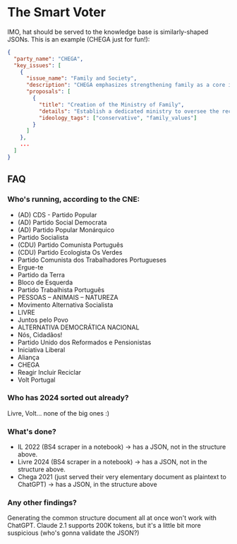 # The Smart Voter

IMO, hat should be served to the knowledge base is similarly-shaped JSONs. This is an example (CHEGA just for fun!):

```json
{
  "party_name": "CHEGA",
  "key_issues": [
    {
      "issue_name": "Family and Society",
      "description": "CHEGA emphasizes strengthening family as a core institution and proposes creating a Ministry of Family to reinforce moral, civic, and economic aspects of family life.",
      "proposals": [
        {
          "title": "Creation of the Ministry of Family",
          "details": "Establish a dedicated ministry to oversee the reconstruction of family values across various areas of governance.",
          "ideology_tags": ["conservative", "family_values"]
        }
      ]
    },
    ...
  ]
}
```

## FAQ

### Who's running, according to the CNE:

- (AD) CDS - Partido Popular
- (AD) Partido Social Democrata
- (AD) Partido Popular Monárquico
- Partido Socialista
- (CDU) Partido Comunista Português
- (CDU) Partido Ecologista Os Verdes
- Partido Comunista dos Trabalhadores Portugueses
- Ergue-te
- Partido da Terra
- Bloco de Esquerda
- Partido Trabalhista Português
- PESSOAS – ANIMAIS – NATUREZA
- Movimento Alternativa Socialista
- LIVRE
- Juntos pelo Povo
- ALTERNATIVA DEMOCRÁTICA NACIONAL
- Nós, Cidadãos!
- Partido Unido dos Reformados e Pensionistas
- Iniciativa Liberal
- Aliança
- CHEGA
- Reagir Incluir Reciclar
- Volt Portugal

### Who has 2024 sorted out already?

Livre, Volt... none of the big ones :)

### What's done?

- IL 2022 (BS4 scraper in a notebook) -> has a JSON, not in the structure above.
- Livre 2024 (BS4 scraper in a notebook) -> has a JSON, not in the structure above.
- Chega 2021 (just served their very elementary document as plaintext to ChatGPT) -> has a JSON, in the structure above

### Any other findings?

Generating the common structure document all at once won't work with ChatGPT. Claude 2.1 supports 200K tokens, but it's a little bit more suspicious (who's gonna validate the JSON?)
